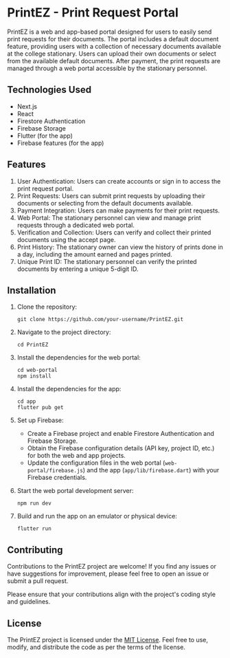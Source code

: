 # PrintEZ - Print Request Portal

PrintEZ is a web and app-based portal designed for users to easily send print requests for their documents. The portal includes a default document feature, providing users with a collection of necessary documents available at the college stationary. Users can upload their own documents or select from the available default documents. After payment, the print requests are managed through a web portal accessible by the stationary personnel.

## Technologies Used

- Next.js
- React
- Firestore Authentication
- Firebase Storage
- Flutter (for the app)
- Firebase features (for the app)

## Features

1. User Authentication: Users can create accounts or sign in to access the print request portal.
2. Print Requests: Users can submit print requests by uploading their documents or selecting from the default documents available.
3. Payment Integration: Users can make payments for their print requests.
4. Web Portal: The stationary personnel can view and manage print requests through a dedicated web portal.
5. Verification and Collection: Users can verify and collect their printed documents using the accept page.
6. Print History: The stationary owner can view the history of prints done in a day, including the amount earned and pages printed.
7. Unique Print ID: The stationary personnel can verify the printed documents by entering a unique 5-digit ID.

## Installation

1. Clone the repository:

   ```shell
   git clone https://github.com/your-username/PrintEZ.git
   ```

2. Navigate to the project directory:

   ```shell
   cd PrintEZ
   ```

3. Install the dependencies for the web portal:

   ```shell
   cd web-portal
   npm install
   ```

4. Install the dependencies for the app:

   ```shell
   cd app
   flutter pub get
   ```

5. Set up Firebase:

   - Create a Firebase project and enable Firestore Authentication and Firebase Storage.
   - Obtain the Firebase configuration details (API key, project ID, etc.) for both the web and app projects.
   - Update the configuration files in the web portal (`web-portal/firebase.js`) and the app (`app/lib/firebase.dart`) with your Firebase credentials.

6. Start the web portal development server:

   ```shell
   npm run dev
   ```

7. Build and run the app on an emulator or physical device:

   ```shell
   flutter run
   ```

## Contributing

Contributions to the PrintEZ project are welcome! If you find any issues or have suggestions for improvement, please feel free to open an issue or submit a pull request.

Please ensure that your contributions align with the project's coding style and guidelines.

## License

The PrintEZ project is licensed under the [MIT License](LICENSE). Feel free to use, modify, and distribute the code as per the terms of the license.
